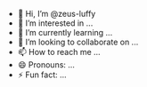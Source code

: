 - 👋 Hi, I’m @zeus-luffy
- 👀 I’m interested in ...
- 🌱 I’m currently learning ...
- 💞️ I’m looking to collaborate on ...
- 📫 How to reach me ...
- 😄 Pronouns: ...
- ⚡ Fun fact: ...

<!---
zeus-luffy/zeus-luffy is a ✨ special ✨ repository because its `README.md` (this file) appears on your GitHub profile.
You can click the Preview link to take a look at your changes.
--->
